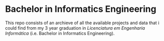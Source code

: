 # Bachelor in Informatics Engineering

This repo consists of an archieve of all the available projects and data that i could find from my 3 year graduation in *Licenciatura em Engenharia Informática* (i.e. Bachelor in Informatics Engineering).